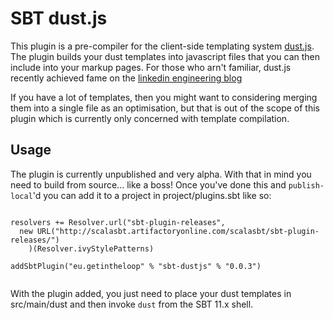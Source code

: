SBT dust.js
===========

This plugin is a pre-compiler for the client-side templating system [dust.js](http://akdubya.github.com/dustjs/). The plugin builds your dust templates into javascript files that you can then include into your markup pages. For those who arn't familiar, dust.js recently achieved fame on the [linkedin engineering blog](http://engineering.linkedin.com/frontend/leaving-jsps-dust-moving-linkedin-dustjs-client-side-templates)

If you have a lot of templates, then you might want to considering merging them into a single file as an optimisation, but that is out of the scope of this plugin which is currently only concerned with template compilation. 

Usage
-----

The plugin is currently unpublished and very alpha. With that in mind you need to build from source... like a boss! Once you've done this and <code>publish-local</code>'d you can add it to a project in project/plugins.sbt like so:

<pre><code>
resolvers += Resolver.url("sbt-plugin-releases", 
  new URL("http://scalasbt.artifactoryonline.com/scalasbt/sbt-plugin-releases/")
    )(Resolver.ivyStylePatterns)

addSbtPlugin("eu.getintheloop" % "sbt-dustjs" % "0.0.3")

</code></pre>

With the plugin added, you just need to place your dust templates in src/main/dust and then invoke <code>dust</code> from the SBT 11.x shell.


